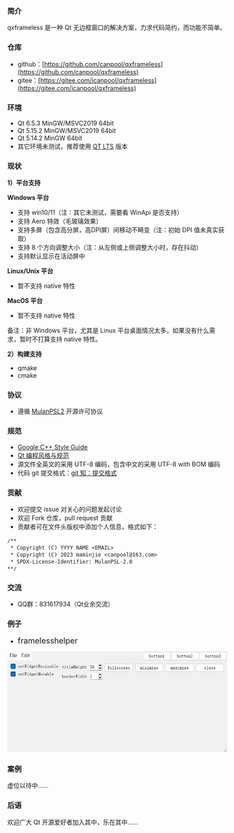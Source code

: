 
### 简介
qxframeless 是一种 Qt 无边框窗口的解决方案，力求代码简约，而功能不简单。

### 仓库
- github：[https://github.com/canpool/qxframeless](https://github.com/canpool/qxframeless)
- gitee：[https://gitee.com/icanpool/qxframeless](https://gitee.com/icanpool/qxframeless)

### 环境
- Qt 6.5.3 MinGW/MSVC2019 64bit
- Qt 5.15.2 MinGW/MSVC2019 64bit
- Qt 5.14.2 MinGW 64bit
- 其它环境未测试，推荐使用 [QT LTS](https://download.qt.io/official_releases/qt/) 版本

### 现状

**1）平台支持**

**Windows 平台**
- 支持 win10/11（注：其它未测试，需要看 WinApi 是否支持）
- 支持 Aero 特效（毛玻璃效果）
- 支持多屏（包含高分屏，高DPI屏）间移动不畸变（注：初始 DPI 值未真实获取）
- 支持 8 个方向调整大小（注：从左侧或上侧调整大小时，存在抖动）
- 支持默认显示在活动屏中

**Linux/Unix 平台**
- 暂不支持 native 特性

**MacOS 平台**
- 暂不支持 native 特性

备注：非 Windows 平台，尤其是 Linux 平台桌面情况太多，如果没有什么需求，暂时不打算支持 native 特性。

**2）构建支持**

- qmake
- cmake

### 协议
* 遵循 [MulanPSL2](./LICENSE) 开源许可协议

### 规范
* [Google C++ Style Guide](http://google.github.io/styleguide/cppguide.html)
* [Qt 编程风格与规范](https://blog.csdn.net/qq_35488967/article/details/70055490)
* 源文件全英文的采用 UTF-8 编码，包含中文的采用 UTF-8 with BOM 编码
* 代码 git 提交格式：[git 知：提交格式](https://blog.csdn.net/canpool/article/details/126005367)

### 贡献
* 欢迎提交 issue 对关心的问题发起讨论
* 欢迎 Fork 仓库，pull request 贡献
* 贡献者可在文件头版权中添加个人信息，格式如下：
```
/**
 * Copyright (C) YYYY NAME <EMAIL>
 * Copyright (C) 2023 maminjie <canpool@163.com>
 * SPDX-License-Identifier: MulanPSL-2.0
**/
```

### 交流
* QQ群：831617934（Qt业余交流）

### 例子
- <font size=4>framelesshelper</font>

![framelesshelper](./doc/pics/framelesshelper.png)


### 案例

虚位以待中……

### 后语

欢迎广大 Qt 开源爱好者加入其中，乐在其中……
